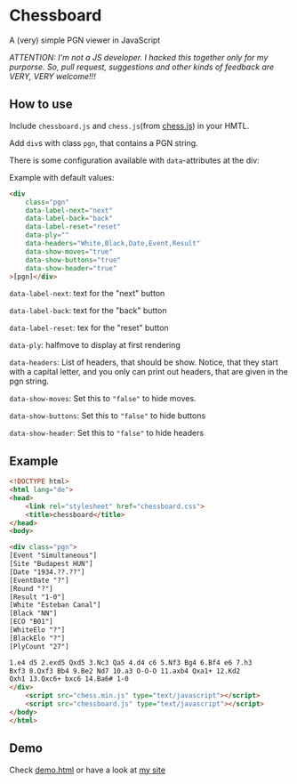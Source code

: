 # Chessboard

A (very) simple PGN viewer in JavaScript

*ATTENTION: I'm not a JS developer. I hacked this together only for my purporse. So, pull request, suggestions and other kinds of feedback are VERY, VERY welcome!!!*

## How to use

Include `chessboard.js` and `chess.js`(from [chess.js](https://github.com/jhlywa/chess.js)) in your HMTL.

Add  `div`s with class `pgn`, that contains a PGN string.

There is some configuration available with `data`-attributes at the div:

Example with default values:
```html
<div
    class="pgn"
    data-label-next="next"
    data-label-back="back"
    data-label-reset="reset"
    data-ply=""
    data-headers="White,Black,Date,Event,Result"
    data-show-moves="true"
    data-show-buttons="true"
    data-show-header="true"
>[pgn]</div>
```

`data-label-next`: text for the "next" button

`data-label-back`: text for the "back" button

`data-label-reset`: tex for the "reset" button

`data-ply`: halfmove to display at first rendering

`data-headers`: List of headers, that should be show. Notice, that they start with a capital letter, and you only can print out headers, that are given in the pgn string.

`data-show-moves`: Set this to `"false"` to hide moves.

`data-show-buttons`: Set this to `"false"` to hide buttons

`data-show-header`: Set this to `"false"` to hide headers

## Example

```html
<!DOCTYPE html>
<html lang="de">
<head>
    <link rel="stylesheet" href="chessboard.css">
    <title>chessboard</title>
</head>
<body>

<div class="pgn">
[Event "Simultaneous"]
[Site "Budapest HUN"]
[Date "1934.??.??"]
[EventDate "?"]
[Round "?"]
[Result "1-0"]
[White "Esteban Canal"]
[Black "NN"]
[ECO "B01"]
[WhiteElo "?"]
[BlackElo "?"]
[PlyCount "27"]

1.e4 d5 2.exd5 Qxd5 3.Nc3 Qa5 4.d4 c6 5.Nf3 Bg4 6.Bf4 e6 7.h3 
Bxf3 8.Qxf3 Bb4 9.Be2 Nd7 10.a3 O-O-O 11.axb4 Qxa1+ 12.Kd2 
Qxh1 13.Qxc6+ bxc6 14.Ba6# 1-0
</div>
    <script src="chess.min.js" type="text/javascript"></script>
    <script src="chessboard.js" type="text/javascript"></script>
</body>
</html>
```

## Demo

Check [demo.html](demo.html) or have a look at [my site](http://vogelschwarz.de/en/chess)

